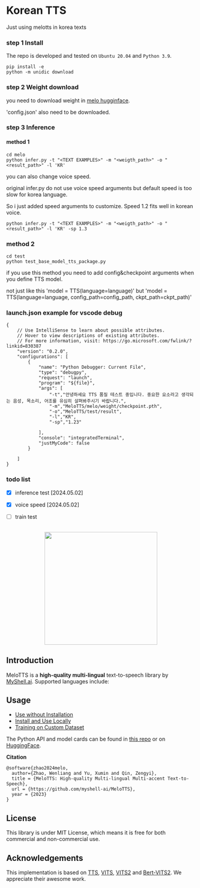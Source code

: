 

# Korean TTS

Just using melotts in korea texts

### step 1 Install 
The repo is developed and tested on `Ubuntu 20.04` and `Python 3.9`.

```
pip install -e 
python -m unidic download
```

### step 2 Weight download
you need to download weight in [melo hugginface](https://huggingface.co/myshell-ai/MeloTTS-Korean/tree/main).

'config.json' also need to be downloaded.


### step 3 Inference

#### method 1
```
cd melo
python infer.py -t "<TEXT EXAMPLES>" -m "<weigth_path>" -o "<result_path>" -l 'KR'
```

you can also change voice speed.

original infer.py do not use voice speed arguments but default speed is too slow for korea language.

So i just added speed arguments to customize. Speed 1.2 fits well in korean voice.

```
python infer.py -t "<TEXT EXAMPLES>" -m "<weigth_path>" -o "<result_path>" -l 'KR' -sp 1.3
```

### method 2
```
cd test
python test_base_model_tts_package.py
```

if you use this method you need to add config&checkpoint arguments when you define TTS model.

not just like this 'model = TTS(language=language)' but 'model = TTS(language=language, config_path=config_path, ckpt_path=ckpt_path)'

### launch.json example for vscode debug 
```
{
    // Use IntelliSense to learn about possible attributes.
    // Hover to view descriptions of existing attributes.
    // For more information, visit: https://go.microsoft.com/fwlink/?linkid=830387
    "version": "0.2.0",
    "configurations": [
        {
            "name": "Python Debugger: Current File",
            "type": "debugpy",
            "request": "launch",
            "program": "${file}",
            "args": [
                "-t","안녕하세요 TTS 품질 테스트 중입니다. 중요한 요소라고 생각되는 음성, 목소리, 어조를 유심히 살펴봐주시기 바랍니다.",
                "-m","MeloTTS/melo/weight/checkpoint.pth",
                "-o","MeloTTS/test/result",
                "-l","KR",
                "-sp","1.23"

            ],
            "console": "integratedTerminal",
            "justMyCode": false
        }

    ]
}
```


### todo list
* [X] inference test  [2024.05.02]
* [X] voice speed  [2024.05.02]
* [ ] train test



<div align="center">
  <div>&nbsp;</div>
  <img src="logo.png" width="300"/> 
</div>

## Introduction
MeloTTS is a **high-quality multi-lingual** text-to-speech library by [MyShell.ai](https://myshell.ai). Supported languages include:

## Usage
- [Use without Installation](docs/quick_use.md)
- [Install and Use Locally](docs/install.md)
- [Training on Custom Dataset](docs/training.md)

The Python API and model cards can be found in [this repo](https://github.com/myshell-ai/MeloTTS/blob/main/docs/install.md#python-api) or on [HuggingFace](https://huggingface.co/myshell-ai).

**Citation**
```
@software{zhao2024melo,
  author={Zhao, Wenliang and Yu, Xumin and Qin, Zengyi},
  title = {MeloTTS: High-quality Multi-lingual Multi-accent Text-to-Speech},
  url = {https://github.com/myshell-ai/MeloTTS},
  year = {2023}
}
```

## License

This library is under MIT License, which means it is free for both commercial and non-commercial use.

## Acknowledgements

This implementation is based on [TTS](https://github.com/coqui-ai/TTS), [VITS](https://github.com/jaywalnut310/vits), [VITS2](https://github.com/daniilrobnikov/vits2) and [Bert-VITS2](https://github.com/fishaudio/Bert-VITS2). We appreciate their awesome work.

